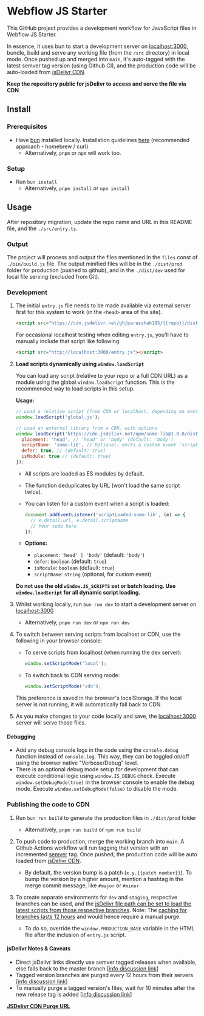 # Webflow JS Starter

This GitHub project provides a development workflow for JavaScript files in Webflow JS Starter.

In essence, it uses bun to start a development server on [localhost:3000](http://localhost:3000), bundle, build and serve any working file (from the `/src` directory) in local mode. Once pushed up and merged into `main`, it's auto-tagged with the latest semver tag version (using Github CI), and the production code will be auto-loaded from [jsDelivr CDN](https://www.jsdelivr.com/).

**Keep the repository public for jsDelivr to access and serve the file via CDN**

## Install

### Prerequisites

- Have [bun](https://bun.sh/) installed locally. Installation guidelines [here](https://bun.sh/docs/installation) (recommended approach - homebrew / curl)
   - Alternatively, `pnpm` or `npm` will work too.

### Setup

- Run `bun install`
   - Alternatively, `pnpm install` or `npm install`

## Usage

After repository migration, update the repo name and URL in this README file, and the `./src/entry.ts`.

### Output

The project will process and output the files mentioned in the `files` const of `./bin/build.js` file. The output minified files will be in the `./dist/prod` folder for production (pushed to github), and in the `./dist/dev` used for local file serving (excluded from Git).

### Development

1. The initial `entry.js` file needs to be made available via external server first for this system to work (in the `<head>` area of the site).

   ```html
   <script src="https://cdn.jsdelivr.net/gh/parasshah195/{{repo}}/dist/prod/entry.js"></script>
   ```

   For occasional localhost testing when editing `entry.js`, you'll have to manually include that script like following:
   ```html
   <script src="http://localhost:3000/entry.js"></script>
   ```

2. **Load scripts dynamically using `window.loadScript`**

   You can load any script (relative to your repo or a full CDN URL) as a module using the global `window.loadScript` function. This is the recommended way to load scripts in this setup.

   **Usage:**
   ```js
   // Load a relative script (from CDN or localhost, depending on env)
   window.loadScript('global.js');

   // Load an external library from a CDN, with options
   window.loadScript('https://cdn.jsdelivr.net/npm/some-lib@1.0.0/dist/index.js', {
     placement: 'head', // 'head' or 'body' (default: 'body')
     scriptName: 'some-lib', // Optional: emits a custom event 'scriptLoaded:some-lib' when loaded
     defer: true, // (default: true)
     isModule: true // (default: true)
   });
   ```
   - All scripts are loaded as ES modules by default.
   - The function deduplicates by URL (won't load the same script twice).
   - You can listen for a custom event when a script is loaded:

      ```js
      document.addEventListener('scriptLoaded:some-lib', (e) => {
        // e.detail.url, e.detail.scriptName
        // Your code here
      });
      ```

   - **Options:**
     - `placement`: `'head' | 'body'` (default: `'body'`)
     - `defer`: `boolean` (default: `true`)
     - `isModule`: `boolean` (default: `true`)
     - `scriptName`: `string` (optional, for custom event)

   **Do not use the old `window.JS_SCRIPTS` set or batch loading. Use `window.loadScript` for all dynamic script loading.**

3. Whilst working locally, run `bun run dev` to start a development server on [localhost:3000](http://localhost:3000)
   - Alternatively, `pnpm run dev` or `npm run dev`

4. To switch between serving scripts from localhost or CDN, use the following in your browser console:

   - To serve scripts from localhost (when running the dev server):
     ```js
     window.setScriptMode('local');
     ```
   - To switch back to CDN serving mode:
     ```js
     window.setScriptMode('cdn');
     ```
   This preference is saved in the browser's localStorage. If the local server is not running, it will automatically fall back to CDN.

5. As you make changes to your code locally and save, the [localhost:3000](http://localhost:3000) server will serve those files.

#### Debugging

- Add any debug console logs in the code using the `console.debug` function instead of `console.log`. This way, they can be toggled on/off using the browser native "Verbose/Debug" level.
- There is an optional debug mode setup for development that can execute conditional logic using `window.IS_DEBUG` check. Execute `window.setDebugMode(true)` in the browser console to enable the debug mode. Execute `window.setDebugMode(false)` to disable the mode.

### Publishing the code to CDN

1. Run `bun run build` to generate the production files in `./dist/prod` folder
   - Alternatively, `pnpm run build` or `npm run build`

2. To push code to production, merge the working branch into `main`. A Github Actions workflow will run tagging that version with an incremented [semver](https://semver.org/) tag. Once pushed, the production code will be auto loaded from [jsDelivr CDN](https://www.jsdelivr.com/).
   - By default, the version bump is a patch (`x.y.{{patch number}}`). To bump the version by a higher amount, mention a hashtag in the merge commit message, like `#major` or `#minor`

3. To create separate environments for `dev` and `staging`, respective branches can be used, and the [jsDelivr file path can be set to load the latest scripts from those respective branches](https://www.jsdelivr.com/documentation#id-github). Note: The [caching for branches lasts 12 hours](https://www.jsdelivr.com/documentation#id-caching) and would hence require a manual purge.
   - To do so, override the `window.PRODUCTION_BASE` variable in the HTML file after the inclusion of `entry.js` script.

#### jsDelivr Notes & Caveats

- Direct jsDelivr links directly use semver tagged releases when available, else falls back to the master branch [[info discussion link](https://github.com/jsdelivr/jsdelivr/issues/18376#issuecomment-1046876129)]
- Tagged version branches are purged every 12 hours from their servers [[info discussion link](https://github.com/jsdelivr/jsdelivr/issues/18376#issuecomment-1046918481)]
- To manually purge a tagged version's files, wait for 10 minutes after the new release tag is added [[info discussion link](https://github.com/jsdelivr/jsdelivr/issues/18376#issuecomment-1047040896)]

[**JSDelivr CDN Purge URL**](https://www.jsdelivr.com/tools/purge)